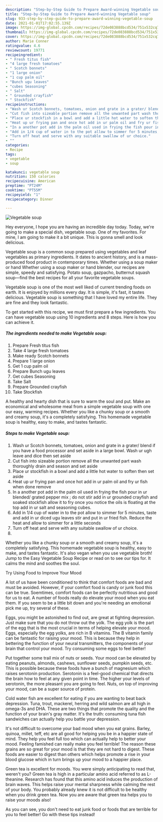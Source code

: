```yaml
---
description: "Step-by-Step Guide to Prepare Award-winning Vegetable soup"
title: "Step-by-Step Guide to Prepare Award-winning Vegetable soup"
slug: 933-step-by-step-guide-to-prepare-award-winning-vegetable-soup
date: 2021-01-01T17:02:55.139Z
image: https://img-global.cpcdn.com/recipes/72de083888bcd534/751x532cq70/vegetable-soup-recipe-main-photo.jpg
thumbnail: https://img-global.cpcdn.com/recipes/72de083888bcd534/751x532cq70/vegetable-soup-recipe-main-photo.jpg
cover: https://img-global.cpcdn.com/recipes/72de083888bcd534/751x532cq70/vegetable-soup-recipe-main-photo.jpg
author: Marie Conner
ratingvalue: 4.6
reviewcount: 19771
recipeingredient:
- " Fresh titus fish"
- "4 large fresh tomatoes"
- " Scotch bonnets"
- "1 large onion"
- "1 cup palm oil"
- "Bunch ugu leaves"
- "cubes Seasoning"
- " Salt"
- " Grounded crayfish"
- " Stockfish"
recipeinstructions:
- "Wash ur Scotch bonnets, tomatoes, onion and grate in a grater/ blend if you have a food processor and set aside in a large bowl. Wash ur ugh leave and dice then set aside"
- "Cut fish into sizeable portion remove all the unwanted part wash thoroughly drain and season and set aside"
- "Place ur stockfish in a bowl and add a little hot water to soften then set aside"
- "Heat up ur frying pan and once hot add in ur palm oil and fry ur fish when done remove"
- "In a another pot add in the palm oil used in frying the fish pour in ur blended/ grated pepper mix ; do not stir add in ur grounded crayfish and soaked stockfish allow it to fry once you notice the oils is floating at the top add in ur salt and seasoning cubes."
- "Add in 1/4 cup of water in to the pot allow to simmer for 5 minutes, taste and add in ur diced ugu leaves stir and put in ur fried fish. Reduce the heat and allow to simmer for a little seconds"
- "Turn off heat and serve with any suitable swallow of ur choice."
- ""
categories:
- Recipe
tags:
- vegetable
- soup

katakunci: vegetable soup 
nutrition: 150 calories
recipecuisine: American
preptime: "PT24M"
cooktime: "PT55M"
recipeyield: "1"
recipecategory: Dinner

---
```



![Vegetable soup](https://img-global.cpcdn.com/recipes/72de083888bcd534/751x532cq70/vegetable-soup-recipe-main-photo.jpg)

Hey everyone, I hope you are having an incredible day today. Today, we're going to make a special dish, vegetable soup. One of my favorites. For mine, I am going to make it a bit unique. This is gonna smell and look delicious.

Vegetable soup is a common soup prepared using vegetables and leaf vegetables as primary ingredients. It dates to ancient history, and is a mass-produced food product in contemporary times. Whether using a soup maker or hand Whether using a soup maker or hand blender, our recipes are simple, speedy and satisfying. Potato soup, gazpacho, butternut squash soup—find the best recipes for all your favorite vegetable soups.

Vegetable soup is one of the most well liked of current trending foods on earth. It is enjoyed by millions every day. It is simple, it's fast, it tastes delicious. Vegetable soup is something that I have loved my entire life. They are fine and they look fantastic.


To get started with this recipe, we must first prepare a few ingredients. You can have vegetable soup using 10 ingredients and 8 steps. Here is how you can achieve it.

<!--inarticleads1-->

##### The ingredients needed to make Vegetable soup:

1. Prepare  Fresh titus fish
1. Take 4 large fresh tomatoes
1. Make ready  Scotch bonnets
1. Prepare 1 large onion
1. Get 1 cup palm oil
1. Prepare Bunch ugu leaves
1. Get cubes Seasoning
1. Take  Salt
1. Prepare  Grounded crayfish
1. Take  Stockfish


A healthy and hearty dish that is sure to warm the soul and put. Make an economical and wholesome meal from a simple vegetable soup with one our easy, warming recipes. Whether you like a chunky soup or a smooth and creamy soup, it&#39;s a completely satisfying. This homemade vegetable soup is healthy, easy to make, and tastes fantastic. 

<!--inarticleads2-->

##### Steps to make Vegetable soup:

1. Wash ur Scotch bonnets, tomatoes, onion and grate in a grater/ blend if you have a food processor and set aside in a large bowl. Wash ur ugh leave and dice then set aside
1. Cut fish into sizeable portion remove all the unwanted part wash thoroughly drain and season and set aside
1. Place ur stockfish in a bowl and add a little hot water to soften then set aside
1. Heat up ur frying pan and once hot add in ur palm oil and fry ur fish when done remove
1. In a another pot add in the palm oil used in frying the fish pour in ur blended/ grated pepper mix ; do not stir add in ur grounded crayfish and soaked stockfish allow it to fry once you notice the oils is floating at the top add in ur salt and seasoning cubes.
1. Add in 1/4 cup of water in to the pot allow to simmer for 5 minutes, taste and add in ur diced ugu leaves stir and put in ur fried fish. Reduce the heat and allow to simmer for a little seconds
1. Turn off heat and serve with any suitable swallow of ur choice.
1. 


Whether you like a chunky soup or a smooth and creamy soup, it&#39;s a completely satisfying. This homemade vegetable soup is healthy, easy to make, and tastes fantastic. It&#39;s also vegan when you use vegetable broth! Jump to the Easy Vegetable Soup Recipe or read on to see our tips for. It calms the mind and soothes the soul. 

Try Using Food to Improve Your Mood


A lot of us have been conditioned to think that comfort foods are bad and must be avoided. However, if your comfort food is candy or junk food this can be true. Soemtimes, comfort foods can be perfectly nutritious and good for us to eat. A number of foods really do elevate your mood when you eat them. If you seem to be a little bit down and you're needing an emotional pick me up, try several of these.

Eggs, you might be astonished to find out, are great at fighting depression. Just make sure that you do not throw out the yolk. The egg yolk is the part of the egg that is the most crucial in terms of helping elevate your mood. Eggs, especially the egg yolks, are rich in B vitamins. The B vitamin family can be fantastic for raising your mood. This is because they help in bettering the function of your neural transmitters, the components of your brain that control your mood. Try consuming some eggs to feel better!

Put together some trail mix of nuts or seeds. Your mood can be elevated by eating peanuts, almonds, cashews, sunflower seeds, pumpkin seeds, etc. This is possible because these foods have a bunch of magnesium which raises serotonin production. Serotonin is a feel-good chemical that directs the brain how to feel at any given point in time. The higher your levels of serotonin, the more pleasant you are going to feel. Nuts, on top of improving your mood, can be a super source of protein.

Cold water fish are excellent for eating if you are wanting to beat back depression. Tuna, trout, mackerel, herring and wild salmon are all high in omega-3s and DHA. These are two things that promote the quality and the function of your brain's gray matter. It's the truth: consuming tuna fish sandwiches can actually help you battle your depression. 

It's not difficult to overcome your bad mood when you eat grains. Barley, quinoa, millet, teff, etc are all good for helping you be in a happier state of mind. They help you feel full too which can actually help to better your mood. Feeling famished can really make you feel terrible! The reason these grains are so great for your mood is that they are not hard to digest. These foods are easier to digest than others which helps promote a rise in your blood glucose which in turn brings up your mood to a happier place.

Green tea is excellent for moods. You were simply anticipating to read that, weren't you? Green tea is high in a particular amino acid referred to as L-theanine. Research has found that this amino acid induces the production of brain waves. This helps raise your mental sharpness while calming the rest of your body. You probably already knew it is not difficult to be healthy when you drink green tea. Now you are aware that green tea helps you to raise your moods also!

As you can see, you don't need to eat junk food or foods that are terrible for you to feel better! Go  with  these tips  instead!

